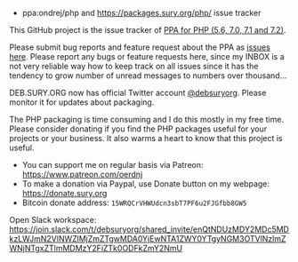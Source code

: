 * ppa:ondrej/php and https://packages.sury.org/php/ issue tracker

This GitHub project is the issue tracker of [PPA for PHP (5.6, 7.0, 7.1 and 7.2)](https://launchpad.net/~ondrej/+archive/ubuntu/php).

Please submit bug reports and feature request about the PPA as [issues here](https://github.com/oerdnj/deb.sury.org/issues).   Please report any bugs or feature requests here, since my INBOX is a not very reliable way how to keep track on all issues since it has the tendency to grow number of unread messages to numbers over thousand...

DEB.SURY.ORG now has official Twitter account [@debsuryorg](https://twitter.com/debsuryorg).  Please monitor it for updates about packaging.

The PHP packaging is time consuming and I do this mostly in my free time. Please consider donating if you find the PHP packages useful for your projects or your business. It also warms a heart to know that this project is useful.

* You can support me on regular basis via Patreon: https://www.patreon.com/oerdnj
* To make a donation via Paypal, use Donate button on my webpage: https://donate.sury.org
* Bitcoin donate address: `15WRQCrVHWUdcn3sbT7PF6u2FJGfbb8GW5`

Open Slack workspace: https://join.slack.com/t/debsuryorg/shared_invite/enQtNDUzMDY2MDc5MDkzLWJmN2VlNWZlMjZmZTgwMDA0YjEwNTA1ZWY0YTgyNGM3OTVlNzlmZWNjNTgxZTlmMDMzY2FiZTk0ODFkZmY2NmU
